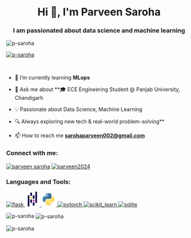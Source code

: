 <h1 align="center">Hi 👋, I'm Parveen Saroha</h1>
<h3 align="center">I am passionated about data science and machine learning</h3>

<p align="left"> <img src="https://komarev.com/ghpvc/?username=p-saroha&label=Profile%20views&color=0e75b6&style=flat" alt="p-saroha" /> </p>

<p align="left"> <a href="https://github.com/ryo-ma/github-profile-trophy"><img src="https://github-profile-trophy.vercel.app/?username=p-saroha" alt="p-saroha" /></a> </p>

<p align="left"> <a href="https://twitter.com/" target="blank"><img src="https://img.shields.io/twitter/follow/?logo=twitter&style=for-the-badge" alt="" /></a> </p>

- 🌱 I’m currently learning **MLops**

- 💬 Ask me about **🎓 ECE Engineering Student @ Panjab University, Chandigarh
- 💡 Passionate about Data Science, Machine Learning
- 🔍 Always exploring new tech & real-world problem-solving**

- 📫 How to reach me **sarohaparveen002@gmail.com**

<h3 align="left">Connect with me:</h3>
<p align="left">
<a href="https://www.linkedin.com/in/parveen-saroha-0982a525b/" target="blank"><img align="center" src="https://raw.githubusercontent.com/rahuldkjain/github-profile-readme-generator/master/src/images/icons/Social/linked-in-alt.svg" alt="parveen saroha" height="30" width="40" /></a>
<a href="https://kaggle.com/parveen2024" target="blank"><img align="center" src="https://raw.githubusercontent.com/rahuldkjain/github-profile-readme-generator/master/src/images/icons/Social/kaggle.svg" alt="parveen2024" height="30" width="40" /></a>
</p>

<h3 align="left">Languages and Tools:</h3>
<p align="left"> <a href="https://flask.palletsprojects.com/" target="_blank" rel="noreferrer"> <img src="https://www.vectorlogo.zone/logos/pocoo_flask/pocoo_flask-icon.svg" alt="flask" width="40" height="40"/> </a> <a href="https://pandas.pydata.org/" target="_blank" rel="noreferrer"> <img src="https://raw.githubusercontent.com/devicons/devicon/2ae2a900d2f041da66e950e4d48052658d850630/icons/pandas/pandas-original.svg" alt="pandas" width="40" height="40"/> </a> <a href="https://www.python.org" target="_blank" rel="noreferrer"> <img src="https://raw.githubusercontent.com/devicons/devicon/master/icons/python/python-original.svg" alt="python" width="40" height="40"/> </a> <a href="https://pytorch.org/" target="_blank" rel="noreferrer"> <img src="https://www.vectorlogo.zone/logos/pytorch/pytorch-icon.svg" alt="pytorch" width="40" height="40"/> </a> <a href="https://scikit-learn.org/" target="_blank" rel="noreferrer"> <img src="https://upload.wikimedia.org/wikipedia/commons/0/05/Scikit_learn_logo_small.svg" alt="scikit_learn" width="40" height="40"/> </a> <a href="https://www.sqlite.org/" target="_blank" rel="noreferrer"> <img src="https://www.vectorlogo.zone/logos/sqlite/sqlite-icon.svg" alt="sqlite" width="40" height="40"/> </a> </p>

<p><img align="left" src="https://github-readme-stats.vercel.app/api/top-langs?username=p-saroha&show_icons=true&locale=en&layout=compact" alt="p-saroha" /></p>

<p>&nbsp;<img align="center" src="https://github-readme-stats.vercel.app/api?username=p-saroha&show_icons=true&locale=en" alt="p-saroha" /></p>

<p><img align="center" src="https://github-readme-streak-stats.herokuapp.com/?user=p-saroha&" alt="p-saroha" /></p>
